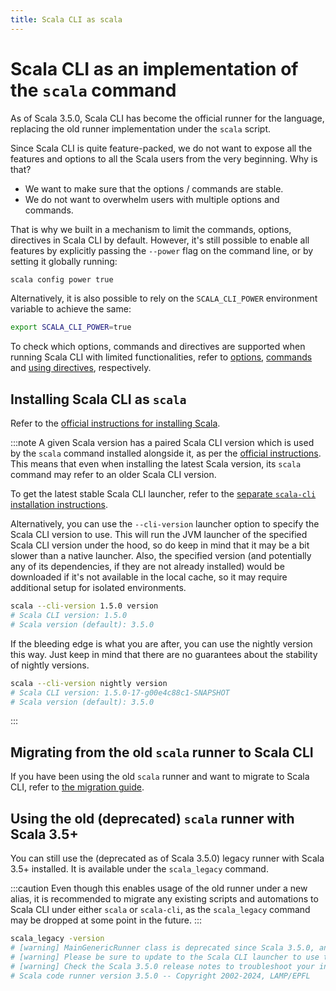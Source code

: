 ```yaml
---
title: Scala CLI as scala
---
```


# Scala CLI as an implementation of the `scala` command

As of Scala 3.5.0, Scala CLI has become the official runner for the language,
replacing the old runner implementation under the `scala` script.

Since Scala CLI is quite feature-packed, we do not want to expose all the features and options to all the Scala users
from the very beginning. Why is that?

- We want to make sure that the options / commands are stable.
- We do not want to overwhelm users with multiple options and commands.

That is why we built in a mechanism to limit the commands, options, directives in Scala CLI by default. However, it's
still possible to enable all features by explicitly passing the `--power` flag on the command line, or by setting it
globally running:

```bash ignore
scala config power true
```

Alternatively, it is also possible to rely on the `SCALA_CLI_POWER` environment variable to achieve the same:

```bash ignore
export SCALA_CLI_POWER=true
```

To check which options, commands and directives are supported when running Scala CLI with limited functionalities, refer
to [options](./cli-options.md), [commands](./commands.md) and [using directives](./directives.md), respectively.

## Installing Scala CLI as `scala`

Refer to the [official instructions for installing Scala](https://www.scala-lang.org/download/).

:::note
A given Scala version has a paired Scala CLI version which is used by the `scala` command installed alongside it, as per
the [official instructions](https://www.scala-lang.org/download/).
This means that even when installing the latest Scala version, its `scala` command may refer to an older Scala CLI
version.

To get the latest stable Scala CLI launcher, refer to the [separate
`scala-cli` installation instructions](../../../install).

Alternatively, you can use the `--cli-version` launcher option to specify the Scala CLI version to use.
This will run the JVM launcher of the specified Scala CLI version under the hood, so do keep in mind that it may be a
bit slower than a native launcher.
Also, the specified version (and potentially any of its dependencies, if they are not already installed) would be
downloaded if it's not available in the local cache, so it may require additional setup for isolated environments.

```bash
scala --cli-version 1.5.0 version
# Scala CLI version: 1.5.0
# Scala version (default): 3.5.0
```

If the bleeding edge is what you are after, you can use the nightly version this way.
Just keep in mind that there are no guarantees about the stability of nightly versions.

```bash ignore
scala --cli-version nightly version
# Scala CLI version: 1.5.0-17-g00e4c88c1-SNAPSHOT
# Scala version (default): 3.5.0
```

:::

## Migrating from the old `scala` runner to Scala CLI

If you have been using the old `scala` runner and want to migrate to Scala CLI, refer
to [the migration guide](../../guides/introduction/old-runner-migration.md).

## Using the old (deprecated) `scala` runner with Scala 3.5+

You can still use the (deprecated as of Scala 3.5.0) legacy runner with Scala 3.5+ installed. It is available under
the `scala_legacy` command.

:::caution
Even though this enables usage of the old runner under a new alias, it is recommended to
migrate any existing scripts and automations to Scala CLI under either `scala` or `scala-cli`, as the `scala_legacy`
command may be dropped at some point in the future.
:::

```bash
scala_legacy -version
# [warning] MainGenericRunner class is deprecated since Scala 3.5.0, and Scala CLI features will not work.
# [warning] Please be sure to update to the Scala CLI launcher to use the new features.
# [warning] Check the Scala 3.5.0 release notes to troubleshoot your installation.
# Scala code runner version 3.5.0 -- Copyright 2002-2024, LAMP/EPFL
```
